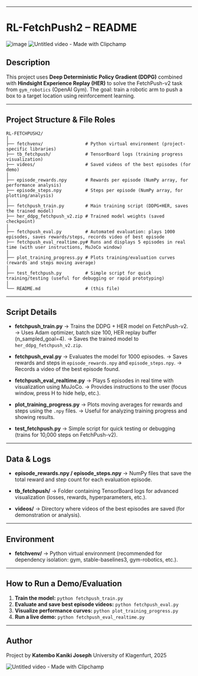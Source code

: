 
---

# RL-FetchPush2 – README
![image](https://github.com/user-attachments/assets/06e19edc-5ad4-4a8e-a954-2c2cb3ce5b0c) ![Untitled video - Made with Clipchamp](https://github.com/user-attachments/assets/fe3e00c2-a326-4212-82f1-b08a94535b34)


## Description

This project uses **Deep Deterministic Policy Gradient (DDPG)** combined with **Hindsight Experience Replay (HER)** to solve the FetchPush-v2 task from `gym_robotics` (OpenAI Gym).
The goal: train a robotic arm to push a box to a target location using reinforcement learning.

---

## Project Structure & File Roles

```
RL-FETCHPUSH2/
│
├── fetchvenv/                # Python virtual environment (project-specific libraries)
├── tb_fetchpush/             # TensorBoard logs (training progress visualization)
├── videos/                   # Saved videos of the best episodes (for demo)
│
├── episode_rewards.npy       # Rewards per episode (NumPy array, for performance analysis)
├── episode_steps.npy         # Steps per episode (NumPy array, for plotting/analysis)
│
├── fetchpush_train.py        # Main training script (DDPG+HER, saves the trained model)
├── her_ddpg_fetchpush_v2.zip # Trained model weights (saved checkpoint)
│
├── fetchpush_eval.py         # Automated evaluation: plays 1000 episodes, saves rewards/steps, records video of best episode
├── fetchpush_eval_realtime.py# Runs and displays 5 episodes in real time (with user instructions, MuJoCo window)
│
├── plot_training_progress.py # Plots training/evaluation curves (rewards and steps moving average)
│
├── test_fetchpush.py         # Simple script for quick training/testing (useful for debugging or rapid prototyping)
│
└── README.md                 # (this file)
```

---

## Script Details

* **fetchpush\_train.py**
  → Trains the DDPG + HER model on FetchPush-v2.
  → Uses Adam optimizer, batch size 100, HER replay buffer (n\_sampled\_goal=4).
  → Saves the trained model to `her_ddpg_fetchpush_v2.zip`.

* **fetchpush\_eval.py**
  → Evaluates the model for 1000 episodes.
  → Saves rewards and steps in `episode_rewards.npy` and `episode_steps.npy`.
  → Records a video of the best episode found.

* **fetchpush\_eval\_realtime.py**
  → Plays 5 episodes in real time with visualization using MuJoCo.
  → Provides instructions to the user (focus window, press H to hide help, etc.).

* **plot\_training\_progress.py**
  → Plots moving averages for rewards and steps using the `.npy` files.
  → Useful for analyzing training progress and showing results.

* **test\_fetchpush.py**
  → Simple script for quick testing or debugging (trains for 10,000 steps on FetchPush-v2).

---

## Data & Logs

* **episode\_rewards.npy / episode\_steps.npy**
  → NumPy files that save the total reward and step count for each evaluation episode.

* **tb\_fetchpush/**
  → Folder containing TensorBoard logs for advanced visualization (losses, rewards, hyperparameters, etc.).

* **videos/**
  → Directory where videos of the best episodes are saved (for demonstration or analysis).

---

## Environment

* **fetchvenv/**
  → Python virtual environment (recommended for dependency isolation: gym, stable-baselines3, gym-robotics, etc.).

---

## How to Run a Demo/Evaluation

1. **Train the model:**
   `python fetchpush_train.py`
2. **Evaluate and save best episode videos:**
   `python fetchpush_eval.py`
3. **Visualize performance curves:**
   `python plot_training_progress.py`
4. **Run a live demo:**
   `python fetchpush_eval_realtime.py`

---

## Author

Project by **Katembo Kaniki Joseph**
University of Klagenfurt, 2025

![Untitled video - Made with Clipchamp](https://github.com/user-attachments/assets/1e4d8bbb-7a7a-48c5-b485-2f497c43bcfb)


